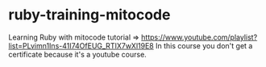 # ruby-training-mitocode
Learning Ruby with mitocode tutorial => https://www.youtube.com/playlist?list=PLvimn1Ins-41I74OfEUG_RTIX7wXl19E8
In this course you don't get a certificate because it's a youtube course.